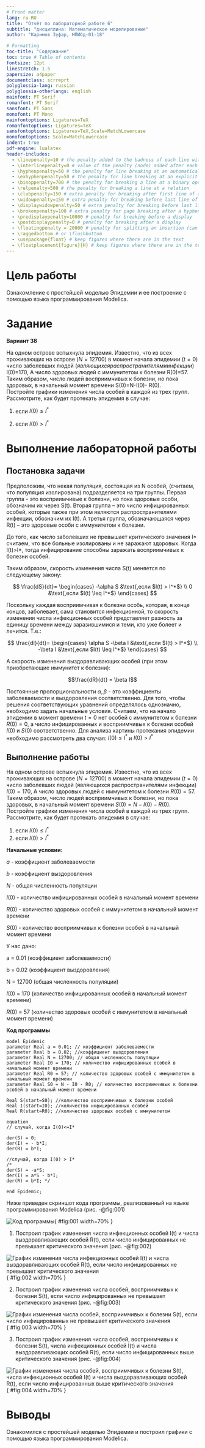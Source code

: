 ```yaml
---
# Front matter
lang: ru-RU
title: "Отчёт по лабораторной работе 6"
subtitle: "дисциплина: Математическое моделирование"
author: "Каримов Зуфар, НПИбд-01-18"

# Formatting
toc-title: "Содержание"
toc: true # Table of contents
fontsize: 12pt
linestretch: 1.5
papersize: a4paper
documentclass: scrreprt
polyglossia-lang: russian
polyglossia-otherlangs: english
mainfont: PT Serif
romanfont: PT Serif
sansfont: PT Sans
monofont: PT Mono
mainfontoptions: Ligatures=TeX
romanfontoptions: Ligatures=TeX
sansfontoptions: Ligatures=TeX,Scale=MatchLowercase
monofontoptions: Scale=MatchLowercase
indent: true
pdf-engine: lualatex
header-includes:
  - \linepenalty=10 # the penalty added to the badness of each line within a paragraph (no associated penalty node) Increasing the value makes tex try to have fewer lines in the paragraph.
  - \interlinepenalty=0 # value of the penalty (node) added after each line of a paragraph.
  - \hyphenpenalty=50 # the penalty for line breaking at an automatically inserted hyphen
  - \exhyphenpenalty=50 # the penalty for line breaking at an explicit hyphen
  - \binoppenalty=700 # the penalty for breaking a line at a binary operator
  - \relpenalty=500 # the penalty for breaking a line at a relation
  - \clubpenalty=150 # extra penalty for breaking after first line of a paragraph
  - \widowpenalty=150 # extra penalty for breaking before last line of a paragraph
  - \displaywidowpenalty=50 # extra penalty for breaking before last line before a display math
  - \brokenpenalty=100 # extra penalty for page breaking after a hyphenated line
  - \predisplaypenalty=10000 # penalty for breaking before a display
  - \postdisplaypenalty=0 # penalty for breaking after a display
  - \floatingpenalty = 20000 # penalty for splitting an insertion (can only be split footnote in standard LaTeX)
  - \raggedbottom # or \flushbottom
  - \usepackage{float} # keep figures where there are in the text
  - \floatplacement{figure}{H} # keep figures where there are in the text
---
```


# Цель работы

Ознакомление с простейшей моделью Эпидемии и ее построение с помощью языка программирования Modelica.

# Задание

**Вариант 38**

На одном острове вспыхнула эпидемия. Известно, что из всех проживающих
на острове $(N=12 700)$ в момент начала эпидемии $(t=0)$ число заболевших людей $(являющихся распространителями инфекции)$ I$(0)$=170, А число здоровых людей с иммунитетом к болезни R$(0)$=57. Таким образом, число людей восприимчивых к болезни, но пока здоровых, в начальный момент времени S$(0)$=N-I$(0)$- R$(0)$.  
Постройте графики изменения числа особей в каждой из трех групп.  
Рассмотрите, как будет протекать эпидемия в случае:

1. если $I(0) \leq I^*$

2. если $I(0) > I^*$



# Выполнение лабораторной работы

## Постановка задачи

Предположим, что некая популяция, состоящая из N особей, (считаем, что популяция изолирована) подразделяется на три группы. Первая группа - это восприимчивые к болезни, но пока здоровые особи, обозначим их через S(t). Вторая группа – это число инфицированных особей, которые также при этом являются распространителями инфекции, обозначим их I(t). А третья группа, обозначающаяся через R(t) – это здоровые особи с иммунитетом к болезни.

До того, как число заболевших не превышает критического значения I* считаем, что все больные изолированы и не заражают здоровых. Когда I(t)>I*, тогда инфицирование способны заражать восприимчивых к болезни особей.

Таким образом, скорость изменения числа S(t) меняется по следующему
закону:

$$
\frac{dS}{dt}=
 \begin{cases}
	-\alpha S &\text{,если $I(t) > I^*$}
	\\   
	0 &\text{,если $I(t) \leq I^*$}
 \end{cases}
$$

Поскольку каждая восприимчивая к болезни особь, которая, в конце концов, заболевает, сама становится инфекционной, то скорость изменения числа инфекционных особей представляет разность за единицу времени между заразившимися и теми, кто уже болеет и лечится. Т.е.:

$$
\frac{dI}{dt}=
 \begin{cases}
	\alpha S -\beta I &\text{,если $I(t) > I^*$}
	\\   
	-\beta I &\text{,если $I(t) \leq I^*$}
 \end{cases}
$$

А скорость изменения выздоравливающих особей (при этом приобретающие иммунитет к болезни):

$$\frac{dR}{dt} = \beta I$$

Постоянные пропорциональности $\alpha, \beta$ - это коэффициенты заболеваемости и выздоровления соответственно. Для того, чтобы решения соответствующих уравнений определялось однозначно, необходимо задать начальные условия. Считаем, что на начало эпидемии в момент времени $t=0$ нет особей с иммунитетом к болезни $R(0)=0$, а число инфицированных и восприимчивых к болезни особей $I(0)$ и $S(0)$ соответственно. Для анализа картины протекания эпидемии необходимо рассмотреть два случая:  $I(0) \leq I^*$ и  $I(0)>I^*$


## Выполнение работы

На одном острове вспыхнула эпидемия. Известно, что из всех проживающих на острове $(N=12700)$ в момент начала эпидемии $(t=0)$ число заболевших людей (являющихся распространителями инфекции) $I(0)=170$, А число здоровых людей с иммунитетом к болезни $R(0)=57$. Таким образом, число людей восприимчивых к болезни, но пока здоровых, в начальный момент времени $S(0)=N-I(0)-R(0)$.
Постройте графики изменения числа особей в каждой из трех групп.
Рассмотрите, как будет протекать эпидемия в случае:
1.	если $I(0)\leq I^*$
2.	если $I(0)>I^*$

**Начальные условии:**

$a$ - коэффициент заболеваемости

$b$ - коэффициент выздоровления

$N$ - общая численность популяции  

$I(0)$ - количество инфицированных особей в начальный момент времени

$R(0)$ - количество здоровых особей с иммунитетом в начальный момент времени

$S(0)$ - количество восприимчивых к болезни особей в начальный момент времени

У нас дано:

a = 0.01 (коэффициент заболеваемости)  

b = 0.02 (коэффициент выздоровления)

N = 12700 (общая численность популяции)  

$I(0)$ = 170 (количество инфицированных особей в начальный момент времени)

$R(0)$ = 57 (количество здоровых особей с иммунитетом в начальный момент времени)


**Код программы**

```
model Epidemic
parameter Real a = 0.01; // коэффициент заболеваемости
parameter Real b = 0.02; //коэффициент выздоровления
parameter Real N = 12700; // общая численность популяции
parameter Real I0 = 170; // количество инфицированных особей в начальный момент времени
parameter Real R0 = 57; // количество здоровых особей с иммунитетом в начальный момент времени
parameter Real S0 = N - I0 - R0; // количество восприимчивых к болезни особей в начальный момент времени

Real S(start=S0); //количество восприимчивых к болезни особей
Real I(start=I0); //количество инфицированных особей
Real R(start=R0); //количество здоровых особей с иммунитетом

equation
// случай, когда I(0)<=I*

der(S) = 0;
der(I) = - b*I;
der(R) = b*I;

//случай, когда I(0) > I*
/*
der(S) = -a*S;
der(I) = a*S - b*I;
der(R) = b*I; */

end Epidemic;

```
Ниже приведен скриншот кода программы, реализованный на языке программирования Modelica (рис. -@fig:001)

![Код программы](https://github.com/zikarimov/2020-2021_mathmod/blob/master/lab06/image/Screenshot_4.png?raw=true){ #fig:001 width=70% }  


1. Построил график изменения числа инфекционных особей I(t) и числа выздоравливающих особей R(t), если число инфицированных не превышает критического значения (рис. -@fig:002)

![График изменения числа инфекционных особей I(t) и числа выздоравливающих особей R(t), если число инфицированных не превышает критического значения](https://github.com/zikarimov/2020-2021_mathmod/blob/master/lab06/image/Screenshot_1.png?raw=true){ #fig:002 width=70% }  

2. Построил график изменения числа особей, восприимчивых к болезни S(t), если число инфицированных не превышает критического значения (рис. -@fig:003)

![График изменения числа особей, восприимчивых к болезни S(t), если число инфицированных не превышает критического значения](https://github.com/zikarimov/2020-2021_mathmod/blob/master/lab06/image/Screenshot_2.png?raw=true){ #fig:003 width=70% }

3. Построил график изменения числа особей, восприимчивых к болезни S(t), числа инфекционных особей I(t) и числа выздоравливающих особей R(t), если число инфицированных выше критического значения (рис. -@fig:004)


![График изменения числа особей, восприимчивых к болезни S(t), числа инфекционных особей I(t) и числа выздоравливающих особей R(t), если число инфицированных выше критического значения](https://github.com/zikarimov/2020-2021_mathmod/blob/master/lab06/image/Screenshot_3.png?raw=true){ #fig:004 width=70% }



# Выводы

Ознакомился с простейшей моделью Эпидемии и построил графики с помощью языка программирования Modelica.
